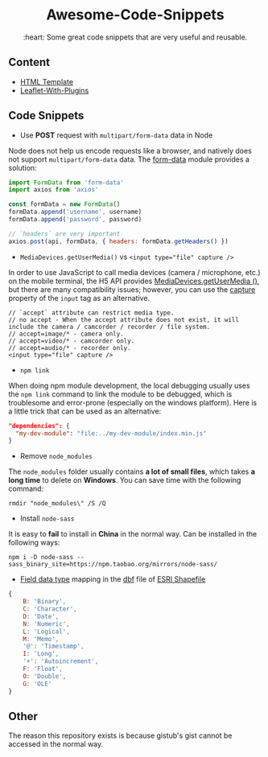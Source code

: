 <div align="center">
  <h1>Awesome-Code-Snippets</h1>
  
  <p>:heart: Some great code snippets that are very useful and reusable.</p>
 </div>

## Content

- [HTML Template](https://wang1212.github.io/awesome-code-snippets)
- [Leaflet-With-Plugins](https://wang1212.github.io/awesome-code-snippets/leaflet-with-plugins.html)

## Code Snippets

- Use **POST** request with `multipart/form-data` data in Node

Node does not help us encode requests like a browser, and natively does not support `multipart/form-data` data. The [form-data](https://github.com/form-data/form-data) module provides a solution:

```javascript
import FormData from 'form-data'
import axios from 'axios'

const formData = new FormData()
formData.append('username', username)
formData.append('password', password)

// `headers` are very important
axios.post(api, formData, { headers: formData.getHeaders() })
```

- `MediaDevices.getUserMedia()` vs `<input type="file" capture />`

In order to use JavaScript to call media devices (camera / microphone, etc.) on the mobile terminal, the H5 API provides [MediaDevices.getUserMedia ()](https://developer.mozilla.org/en-US/docs/Web/API/MediaDevices/getUserMedia), but there are many compatibility issues; however, you can use the [capture](https://developer.mozilla.org/en-US/docs/Web/HTML/Element/input/file#capture) property of the `input` tag as an alternative.

```
// `accept` attribute can restrict media type.
// no accept - When the accept attribute does not exist, it will include the camera / camcorder / recorder / file system.
// accept=image/* - camera only.
// accept=video/* - camcorder only.
// accept=audio/* - recorder only.
<input type="file" capture />
```

- `npm link`

When doing npm module development, the local debugging usually uses the `npm link` command to link the module to be debugged, which is troublesome and error-prone (especially on the windows platform). Here is a little trick that can be used as an alternative:

```json
"dependencies": {
  "my-dev-module": "file:../my-dev-module/index.min.js"
}
```

- Remove `node_modules`

The `node_modules` folder usually contains **a lot of small files**, which takes **a long time** to delete on **Windows**. You can save time with the following command:

```
rmdir "node_modules\" /S /Q
```

- Install `node-sass`

It is easy to **fail** to install in **China** in the normal way. Can be installed in the following ways:

```shell
npm i -D node-sass --sass_binary_site=https://npm.taobao.org/mirrors/node-sass/
```

- [Field data type][0] mapping in the [dbf][1] file of [ESRI Shapefile][2]

[0]: http://www.dbase.com/Knowledgebase/INT/db7_file_fmt.htm "Data File Header Structure for the dBASE Version 7 Table File"
[1]: https://www.loc.gov/preservation/digital/formats/fdd/fdd000326.shtml "dBASE Table for ESRI Shapefile (DBF)"
[2]: https://www.esri.com/library/whitepapers/pdfs/shapefile.pdf

```javascript
{
	B: 'Binary',
	C: 'Character',
	D: 'Date',
	N: 'Numeric',
	L: 'Logical',
	M: 'Memo',
	'@': 'Timestamp',
	I: 'Long',
	'+': 'Autoincrement',
	F: 'Float',
	O: 'Double',
	G: 'OLE'
}
```

## Other

The reason this repository exists is because gistub's gist cannot be accessed in the normal way.
